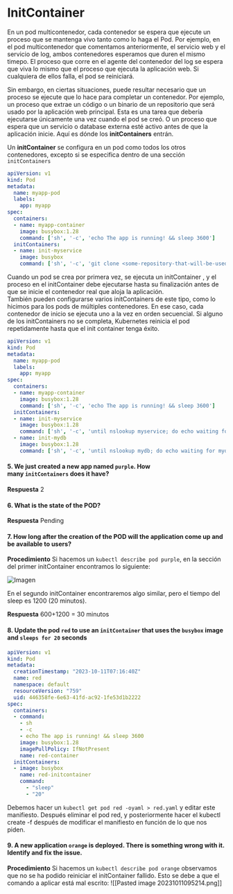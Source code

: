 # InitContainer

En un pod multicontenedor, cada contenedor se espera que ejecute un proceso que se mantenga vivo tanto como lo haga el Pod. Por ejemplo, en el pod multicontenedor que comentamos anteriormente, el servicio web y el servicio de log, ambos contenedores esperamos que duren el mismo timepo. El proceso que corre en el agente del contenedor del log se espera que viva lo mismo que el proceso que ejecuta la aplicación web. Si cualquiera de ellos falla, el pod se reiniciará. 

Sin embargo, en ciertas situaciones, puede resultar necesario que un proceso se ejecute que lo hace para completar un contenedor. Por ejemplo, un proceso que extrae un código o un binario de un repositorio que será usado por la aplicación web principal. Esta es una tarea que debería ejecutarse únicamente una vez cuando el pod se creó. O un proceso que espera que un servicio o database externa  esté activo antes de que la aplicación inicie. Aquí es dónde los **initContainers** entrán. 

Un **initContainer** se configura en un pod como todos los otros contenedores, excepto si se especifica dentro de una sección ``initContainers``
```yaml
apiVersion: v1
kind: Pod
metadata:
  name: myapp-pod
  labels:
    app: myapp
spec:
  containers:
  - name: myapp-container
    image: busybox:1.28
    command: ['sh', '-c', 'echo The app is running! && sleep 3600']
  initContainers:
  - name: init-myservice
    image: busybox
    command: ['sh', '-c', 'git clone <some-repository-that-will-be-used-by-application> ; done;']
```

Cuando un pod se crea por primera vez, se ejecuta un initContainer , y el proceso en el initContainer debe ejecutarse hasta su finalización antes de que se inicie el contenedor real que aloja la aplicación.  
También pueden configurarse varios initContainers de este tipo, como lo hicimos para los pods de múltiples contenedores. En ese caso, cada contenedor de inicio se ejecuta uno a la vez en orden secuencial. 
Si alguno de los initContainers no se completa, Kubernetes reinicia el pod repetidamente hasta que el init container tenga éxito. 

```yaml
apiVersion: v1
kind: Pod
metadata:
  name: myapp-pod
  labels:
    app: myapp
spec:
  containers:
  - name: myapp-container
    image: busybox:1.28
    command: ['sh', '-c', 'echo The app is running! && sleep 3600']
  initContainers:
  - name: init-myservice
    image: busybox:1.28
    command: ['sh', '-c', 'until nslookup myservice; do echo waiting for myservice; sleep 2; done;']
  - name: init-mydb
    image: busybox:1.28
    command: ['sh', '-c', 'until nslookup mydb; do echo waiting for mydb; sleep 2; done;']
```

#### 5. We just created a new app named `purple`. How many `initContainers` does it have?
**Respuesta**
2

#### 6. What is the state of the POD?
**Respuesta**
Pending

#### 7. How long after the creation of the POD will the application come up and be available to users?
**Procedimiento**
Si hacemos un ``kubectl describe pod purple``, en la sección del primer initContainer encontramos lo siguiente:

![Imagen](/CKA-Prep/ANEXO%20IMAGENES/Pasted%20image%2020231011094211.png)

En el segundo initContainer encontraremos algo similar, pero el tiempo del sleep es 1200 (20 minutos).

**Respuesta**
600+1200 = 30 minutos
#### 8. Update the pod `red` to use an `initContainer` that uses the `busybox` image and `sleeps for 20` seconds
```yaml
apiVersion: v1
kind: Pod
metadata:
  creationTimestamp: "2023-10-11T07:16:40Z"
  name: red
  namespace: default
  resourceVersion: "759"
  uid: 446358fe-6e63-41fd-ac92-1fe53d1b2222
spec:
  containers:
  - command:
    - sh
    - -c
    - echo The app is running! && sleep 3600
    image: busybox:1.28
    imagePullPolicy: IfNotPresent
    name: red-container
  initContainers:
  - image: busybox
    name: red-initcontainer
    command:
      - "sleep"
      - "20"  
```

Debemos hacer un ``kubectl get pod red -oyaml > red.yaml`` y editar este manifiesto. Después eliminar el pod red, y posteriormente hacer el kubectl create -f después de modificar el manifiesto en función de lo que nos piden. 

#### 9. A new application `orange` is deployed. There is something wrong with it. Identify and fix the issue.
**Procedimiento**
Si hacemos un ``kubectl describe pod orange`` observamos que no se ha podido reiniciar el initContainer fallido. Esto se debe a que el comando a aplicar está mal escrito:
![[Pasted image 20231011095214.png]]
